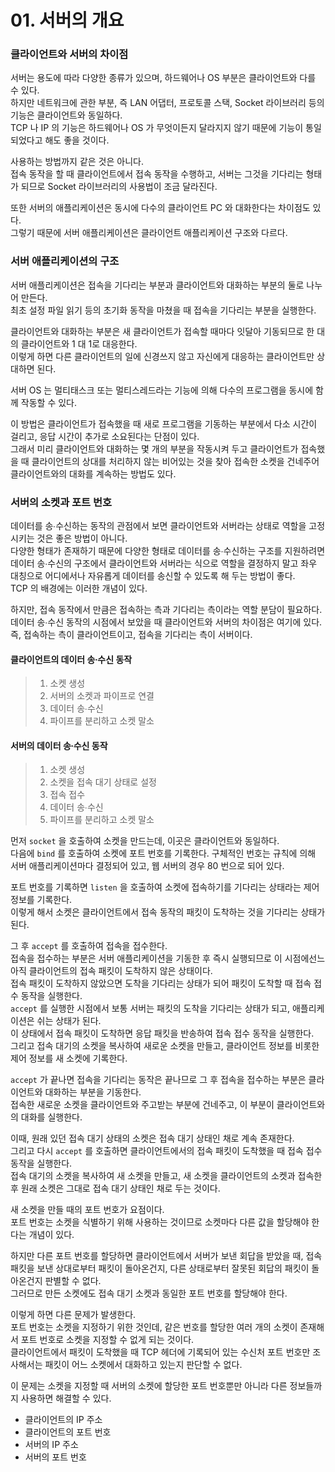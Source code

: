# 01. 서버의 개요 

### 클라이언트와 서버의 차이점

서버는 용도에 따라 다양한 종류가 있으며, 하드웨어나 OS 부분은 클라이언트와 다를 수 있다.  
하지만 네트워크에 관한 부분, 즉 LAN 어댑터, 프로토콜 스택, Socket 라이브러리 등의 기능은 클라이언트와 동일하다.  
TCP 나 IP 의 기능은 하드웨어나 OS 가 무엇이든지 달라지지 않기 때문에 기능이 통일되었다고 해도 좋을 것이다.

사용하는 방법까지 같은 것은 아니다.  
접속 동작을 할 때 클라이언트에서 접속 동작을 수행하고, 서버는 그것을 기다리는 형태가 되므로 Socket 라이브러리의 사용법이 조금 달라진다.

또한 서버의 애플리케이션은 동시에 다수의 클라이언트 PC 와 대화한다는 차이점도 있다.  
그렇기 때문에 서버 애플리케이션은 클라이언트 애플리케이션 구조와 다르다.

### 서버 애플리케이션의 구조

서버 애플리케이션은 접속을 기다리는 부분과 클라이언트와 대화하는 부분의 둘로 나누어 만든다.  
최초 설정 파일 읽기 등의 초기화 동작을 마쳤을 때 접속을 기다리는 부분을 실행한다.

클라이언트와 대화하는 부분은 새 클라이언트가 접속할 때마다 잇달아 기동되므로 한 대의 클라이언트와 1 대 1로 대응한다.  
이렇게 하면 다른 클라이언트의 일에 신경쓰지 않고 자신에게 대응하는 클라이언트만 상대하면 된다.

서버 OS 는 멀티태스크 또는 멀티스레드라는 기능에 의해 다수의 프로그램을 동시에 함께 작동할 수 있다.

이 방법은 클라이언트가 접속했을 때 새로 프로그램을 기동하는 부분에서 다소 시간이 걸리고, 응답 시간이 추가로 소요된다는 단점이 있다.  
그래서 미리 클라이언트와 대화하는 몇 개의 부분을 작동시켜 두고 클라이언트가 접속했을 때 클라이언트의 상대를 처리하지 않는 비어있는 것을 찾아 접속한 소켓을 건네주어 클라이언트와의 대화를 계속하는 방법도 있다.

### 서버의 소켓과 포트 번호

데이터를 송∙수신하는 동작의 관점에서 보면 클라이언트와 서버라는 상태로 역할을 고정시키는 것은 좋은 방법이 아니다.  
다양한 형태가 존재하기 때문에 다양한 형태로 데이터를 송∙수신하는 구조를 지원하려면 데이터 송∙수신의 구조에서 클라이언트와 서버라는 식으로 역할을 결정하지 말고 좌우 대칭으로 어디에서나 자유롭게 데이터를 송신할 수 있도록 해 두는 방법이 좋다.  
TCP 의 배경에는 이러한 개념이 있다.

하지만, 접속 동작에서 만큼은 접속하는 측과 기다리는 측이라는 역할 분담이 필요하다.  
데이터 송∙수신 동작의 시점에서 보았을 때 클라이언트와 서버의 차이점은 여기에 있다.  
즉, 접속하는 측이 클라이언트이고, 접속을 기다리는 측이 서버이다.

#### 클라이언트의 데이터 송∙수신 동작
> 1. 소켓 생성
> 2. 서버의 소켓과 파이프로 연결
> 3. 데이터 송∙수신
> 4. 파이프를 분리하고 소켓 말소

#### 서버의 데이터 송∙수신 동작
> 1. 소켓 생성
> 2. 소켓을 접속 대기 상태로 설정  
> 3. 접속 접수  
> 4. 데이터 송∙수신
> 5. 파이프를 분리하고 소켓 말소

먼저 `socket` 을 호출하여 소켓을 만드는데, 이곳은 클라이언트와 동일하다.  
다음에 `bind` 를 호출하여 소켓에 포트 번호를 기록한다. 구체적인 번호는 규칙에 의해 서버 애플리케이션마다 결정되어 있고, 웹 서버의 경우 80 번으로 되어 있다.

포트 번호를 기록하면 `listen` 을 호출하여 소켓에 접속하기를 기다리는 상태라는 제어 정보를 기록한다.  
이렇게 해서 소켓은 클라이언트에서 접속 동작의 패킷이 도착하는 것을 기다리는 상태가 된다.

그 후 `accept` 를 호출하여 접속을 접수한다.  
접속을 접수하는 부분은 서버 애플리케이션을 기동한 후 즉시 실행되므로 이 시점에선느 아직 클라이언트의 접속 패킷이 도착하지 않은 상태이다.  
접속 패킷이 도착하지 않았으면 도착을 기다리는 상태가 되어 패킷이 도착할 때 접속 접수 동작을 실행한다.  
`accept` 를 실행한 시점에서 보통 서버는 패킷의 도착을 기다리는 상태가 되고, 애플리케이션은 쉬는 상태가 된다.  
이 상태에서 접속 패킷이 도착하면 응답 패킷을 반송하여 접속 접수 동작을 실행한다.  
그리고 접속 대기의 소켓을 복사하여 새로운 소켓을 만들고, 클라이언트 정보를 비롯한 제어 정보를 새 소켓에 기록한다.

`accept` 가 끝나면 접속을 기다리는 동작은 끝나므로 그 후 접속을 접수하는 부분은 클라이언트와 대화하는 부분을 기동한다.  
접속한 새로운 소켓을 클라이언트와 주고받는 부분에 건네주고, 이 부분이 클라이언트와의 대화를 실행한다.  

이때, 원래 있던 접속 대기 상태의 소켓은 접속 대기 상태인 채로 계속 존재한다.  
그리고 다시 `accept` 를 호출하면 클라이언트에서의 접속 패킷이 도착했을 때 접속 접수 동작을 실행한다.  
접속 대기의 소켓을 복사하여 새 소켓을 만들고, 새 소켓을 클라이언트의 소켓과 접속한 후 원래 소켓은 그대로 접속 대기 상태인 채로 두는 것이다.

새 소켓을 만들 때의 포트 번호가 요점이다.  
포트 번호는 소켓을 식별하기 위해 사용하는 것이므로 소켓마다 다른 값을 할당해야 한다는 개념이 있다.

하지만 다른 포트 번호를 할당하면 클라이언트에서 서버가 보낸 회답을 받았을 때, 접속 패킷을 보낸 상대로부터 패킷이 돌아온건지, 다른 상태로부터 잘못된 회답의 패킷이 돌아온건지 판별할 수 없다.  
그러므로 만든 소켓에도 접속 대기 소켓과 동일한 포트 번호를 할당해야 한다.

이렇게 하면 다른 문제가 발생한다.  
포트 번호는 소켓을 지정하기 위한 것인데, 같은 번호를 할당한 여러 개의 소켓이 존재해서 포트 번호로 소켓을 지정할 수 없게 되는 것이다.  
클라이언트에서 패킷이 도착했을 때 TCP 헤더에 기록되어 있는 수신처 포트 번호만 조사해서는 패킷이 어느 소켓에서 대화하고 있는지 판단할 수 없다.

이 문제는 소켓을 지정할 때 서버의 소켓에 할당한 포트 번호뿐만 아니라 다른 정보들까지 사용하면 해결할 수 있다.

- 클라이언트의 IP 주소
- 클라이언트의 포트 번호
- 서버의 IP 주소
- 서버의 포트 번호